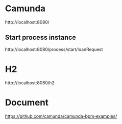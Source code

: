 # Camunda
http://localhost:8080/

## Start process instance
http://localhost:8080/process/start/loanRequest

# H2
http://localhost:8080/h2

# Document
https://github.com/camunda/camunda-bpm-examples/